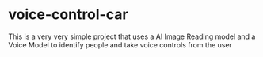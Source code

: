 # voice-control-car
This is a very very simple project that uses a AI Image Reading model and a Voice Model to identify people and take voice controls from the user
